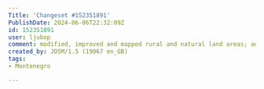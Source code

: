 ```yaml
---
Title: 'Changeset #152351891'
PublishDate: 2024-06-06T22:32:09Z
id: 152351891
user: ljubop
comment: modified, improved and mapped rural and natural land areas; added tracks
created_by: JOSM/1.5 (19067 en_GB)
tags:
- Montenegro

---
```


